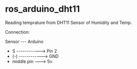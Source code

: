 # ros_arduino_dht11

Reading temprature from DHT11 Sensor of Humidity and Temp.

Connection:

Sensor    --- Arduino

* S ------------> Pin 2
* (-) ------------> GND
* middle pin ---> 5v

